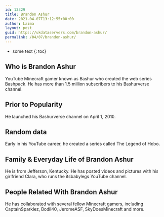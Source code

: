 ```yaml
---
id: 13329
title: Brandon Ashur
date: 2021-04-07T13:12:55+00:00
author: Laima
layout: post
guid: https://ukdataservers.com/brandon-ashur/
permalink: /04/07/brandon-ashur/
---
```


* some text
{: toc}


## Who is Brandon Ashur
                  
                  
                  
YouTube Minecraft gamer known as Bashur who created the web series Bashpack. He has more than 1.5 million subscribers to his Bashurverse channel. 
                  
              
            
              
            
                
                
                
## Prior to Popularity
                  
                  
                  
He launched his Bashurverse channel on April 1, 2010.
                  
              
            
              
            
                
                
                
## Random data
                  
                  
                  
Early in his YouTube career, he created a series called The Legend of Hobo.
                  
              
            
              
            
                
                
                
## Family & Everyday Life of Brandon Ashur
                  
                  
                  
He is from Jefferson, Kentucky. He has posted videos and pictures with his girlfriend Clara, who runs the itsbabylegs YouTube channel. 
                  
              
            
              
            
                
                
                
## People Related With Brandon Ashur
                  
                  
                  
He has collaborated with several fellow Minecraft gamers, including CaptainSparklez, Bodil40, JeromeASF, SkyDoesMinecraft and more.
                  
              
            
              
            
                
              
            
              
              
            
            
              
            
          
          
          